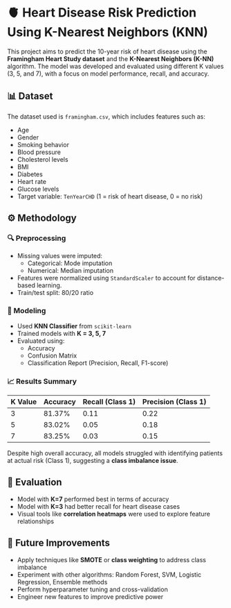 # 🫀 Heart Disease Risk Prediction Using K-Nearest Neighbors (KNN)

This project aims to predict the 10-year risk of heart disease using the **Framingham Heart Study dataset** and the **K-Nearest Neighbors (K-NN)** algorithm. The model was developed and evaluated using different K values (3, 5, and 7), with a focus on model performance, recall, and accuracy.

## 📊 Dataset
The dataset used is `framingham.csv`, which includes features such as:
- Age
- Gender
- Smoking behavior
- Blood pressure
- Cholesterol levels
- BMI
- Diabetes
- Heart rate
- Glucose levels
- Target variable: `TenYearCHD` (1 = risk of heart disease, 0 = no risk)

## ⚙️ Methodology

### 🔍 Preprocessing
- Missing values were imputed:
  - Categorical: Mode imputation
  - Numerical: Median imputation
- Features were normalized using `StandardScaler` to account for distance-based learning.
- Train/test split: 80/20 ratio

### 🧠 Modeling
- Used **KNN Classifier** from `scikit-learn`
- Trained models with **K = 3, 5, 7**
- Evaluated using:
  - Accuracy
  - Confusion Matrix
  - Classification Report (Precision, Recall, F1-score)

### 📈 Results Summary

| K Value | Accuracy | Recall (Class 1) | Precision (Class 1) |
|---------|----------|------------------|----------------------|
| 3       | 81.37%   | 0.11             | 0.22                 |
| 5       | 83.02%   | 0.05             | 0.18                 |
| 7       | 83.25%   | 0.03             | 0.15                 |

Despite high overall accuracy, all models struggled with identifying patients at actual risk (Class 1), suggesting a **class imbalance issue**.

## 🧪 Evaluation
- Model with **K=7** performed best in terms of accuracy
- Model with **K=3** had better recall for heart disease cases
- Visual tools like **correlation heatmaps** were used to explore feature relationships

## 🚀 Future Improvements
- Apply techniques like **SMOTE** or **class weighting** to address class imbalance
- Experiment with other algorithms: Random Forest, SVM, Logistic Regression, Ensemble methods
- Perform hyperparameter tuning and cross-validation
- Engineer new features to improve predictive power


